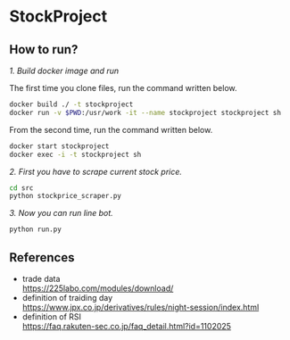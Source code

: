 # StockProject

## How to run?

*1. Build docker image and run*

The first time you clone files, run the command written below.
```bash
docker build ./ -t stockproject 
docker run -v $PWD:/usr/work -it --name stockproject stockproject sh
```

From the second time, run the command written below.
```bash
docker start stockproject
docker exec -i -t stockproject sh
```


*2. First you have to scrape current stock price.*  
```bash
cd src
python stockprice_scraper.py
```


*3. Now you can run line bot.*  
```bash
python run.py
```


## References

- trade data  
https://225labo.com/modules/download/
- definition of traiding day  
https://www.jpx.co.jp/derivatives/rules/night-session/index.html
- definition of RSI  
https://faq.rakuten-sec.co.jp/faq_detail.html?id=1102025


